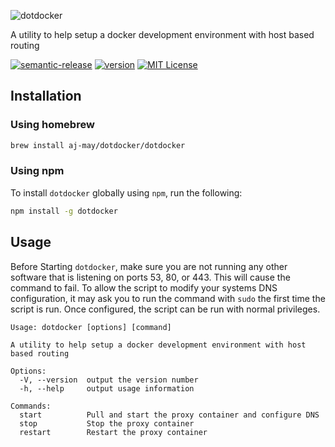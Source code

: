 ![dotdocker](https://dotdocker-github-header.now.sh)

A utility to help setup a docker development environment with host based routing

[![semantic-release](https://img.shields.io/badge/%20%20%F0%9F%93%A6%F0%9F%9A%80-semantic--release-e10079.svg)](https://github.com/semantic-release/semantic-release)
[![version](https://img.shields.io/npm/v/dotdocker.svg?style=flat)](https://www.npmjs.com/package/dotdocker)
[![MIT License](https://img.shields.io/npm/l/dotdocker.svg?style=flat)](https://github.com/aj-may/dotdocker/blob/master/LICENSE)

## Installation

### Using homebrew

```sh
brew install aj-may/dotdocker/dotdocker
```

### Using npm

To install `dotdocker` globally using `npm`, run the following:

```sh
npm install -g dotdocker
```

## Usage

Before Starting `dotdocker`, make sure you are not running any other software that is listening on
ports 53, 80, or 443. This will cause the command to fail. To allow the script to modify your
systems DNS configuration, it may ask you to run the command with `sudo` the first time the script
is run. Once configured, the script can be run with normal privileges.

```text
Usage: dotdocker [options] [command]

A utility to help setup a docker development environment with host based routing

Options:
  -V, --version  output the version number
  -h, --help     output usage information

Commands:
  start          Pull and start the proxy container and configure DNS
  stop           Stop the proxy container
  restart        Restart the proxy container
```
